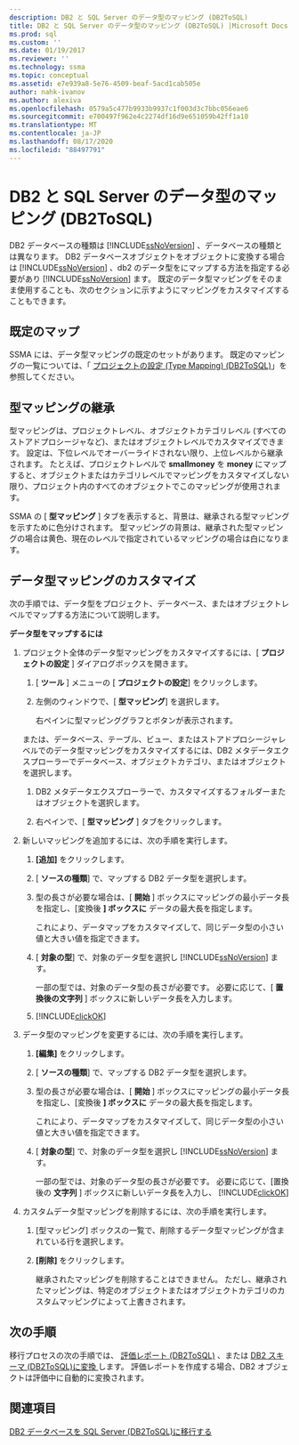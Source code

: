 ```yaml
---
description: DB2 と SQL Server のデータ型のマッピング (DB2ToSQL)
title: DB2 と SQL Server のデータ型のマッピング (DB2ToSQL) |Microsoft Docs
ms.prod: sql
ms.custom: ''
ms.date: 01/19/2017
ms.reviewer: ''
ms.technology: ssma
ms.topic: conceptual
ms.assetid: e7e939a8-5e76-4509-beaf-5acd1cab505e
author: nahk-ivanov
ms.author: alexiva
ms.openlocfilehash: 0579a5c477b9933b9937c1f003d3c7bbc056eae6
ms.sourcegitcommit: e700497f962e4c2274df16d9e651059b42ff1a10
ms.translationtype: MT
ms.contentlocale: ja-JP
ms.lasthandoff: 08/17/2020
ms.locfileid: "88497791"
---
```

# <a name="mapping-db2-and-sql-server-data-types-db2tosql"></a>DB2 と SQL Server のデータ型のマッピング (DB2ToSQL)
DB2 データベースの種類は [!INCLUDE[ssNoVersion](../../includes/ssnoversion-md.md)] 、データベースの種類とは異なります。 DB2 データベースオブジェクトをオブジェクトに変換する場合は [!INCLUDE[ssNoVersion](../../includes/ssnoversion-md.md)] 、db2 のデータ型をにマップする方法を指定する必要があり [!INCLUDE[ssNoVersion](../../includes/ssnoversion-md.md)] ます。 既定のデータ型マッピングをそのまま使用することも、次のセクションに示すようにマッピングをカスタマイズすることもできます。  
  
## <a name="default-mappings"></a>既定のマップ  
SSMA には、データ型マッピングの既定のセットがあります。 既定のマッピングの一覧については、「 [プロジェクトの設定 &#40;Type Mapping&#41; &#40;DB2ToSQL&#41;](../../ssma/db2/project-settings-type-mapping-db2tosql.md)」を参照してください。  
  
## <a name="type-mapping-inheritance"></a>型マッピングの継承  
型マッピングは、プロジェクトレベル、オブジェクトカテゴリレベル (すべてのストアドプロシージャなど)、またはオブジェクトレベルでカスタマイズできます。 設定は、下位レベルでオーバーライドされない限り、上位レベルから継承されます。 たとえば、プロジェクトレベルで **smallmoney** を **money** にマップすると、オブジェクトまたはカテゴリレベルでマッピングをカスタマイズしない限り、プロジェクト内のすべてのオブジェクトでこのマッピングが使用されます。  
  
SSMA の [ **型マッピング** ] タブを表示すると、背景は、継承される型マッピングを示すために色分けされます。 型マッピングの背景は、継承された型マッピングの場合は黄色、現在のレベルで指定されているマッピングの場合は白になります。  
  
## <a name="customizing-data-type-mappings"></a>データ型マッピングのカスタマイズ  
次の手順では、データ型をプロジェクト、データベース、またはオブジェクトレベルでマップする方法について説明します。  
  
**データ型をマップするには**  
  
1.  プロジェクト全体のデータ型マッピングをカスタマイズするには、[ **プロジェクトの設定** ] ダイアログボックスを開きます。  
  
    1.  [ **ツール** ] メニューの [ **プロジェクトの設定**] をクリックします。  
  
    2.  左側のウィンドウで、[ **型マッピング**] を選択します。  
  
        右ペインに型マッピンググラフとボタンが表示されます。  
  
    または、データベース、テーブル、ビュー、またはストアドプロシージャレベルでのデータ型マッピングをカスタマイズするには、DB2 メタデータエクスプローラーでデータベース、オブジェクトカテゴリ、またはオブジェクトを選択します。  
  
    1.  DB2 メタデータエクスプローラーで、カスタマイズするフォルダーまたはオブジェクトを選択します。  
  
    2.  右ペインで、[ **型マッピング** ] タブをクリックします。  
  
2.  新しいマッピングを追加するには、次の手順を実行します。  
  
    1.  **[追加]** をクリックします。  
  
    2.  [ **ソースの種類**] で、マップする DB2 データ型を選択します。  
  
    3.  型の長さが必要な場合は、[ **開始** ] ボックスにマッピングの最小データ長を指定し、[変換後 **] ボックスに** データの最大長を指定します。  
  
        これにより、データマップをカスタマイズして、同じデータ型の小さい値と大きい値を指定できます。  
  
    4.  [ **対象の型**] で、対象のデータ型を選択し [!INCLUDE[ssNoVersion](../../includes/ssnoversion-md.md)] ます。  
  
        一部の型では、対象のデータ型の長さが必要です。 必要に応じて、[ **置換後の文字列** ] ボックスに新しいデータ長を入力します。  
  
    5.  [!INCLUDE[clickOK](../../includes/clickok-md.md)]  
  
3.  データ型のマッピングを変更するには、次の手順を実行します。  
  
    1.  **[編集]** をクリックします。  
  
    2.  [ **ソースの種類**] で、マップする DB2 データ型を選択します。  
  
    3.  型の長さが必要な場合は、[ **開始** ] ボックスにマッピングの最小データ長を指定し、[変換後 **] ボックスに** データの最大長を指定します。  
  
        これにより、データマップをカスタマイズして、同じデータ型の小さい値と大きい値を指定できます。  
  
    4.  [ **対象の型**] で、対象のデータ型を選択し [!INCLUDE[ssNoVersion](../../includes/ssnoversion-md.md)] ます。  
  
        一部の型では、対象のデータ型の長さが必要です。 必要に応じて、[置換後の **文字列** ] ボックスに新しいデータ長を入力し、 [!INCLUDE[clickOK](../../includes/clickok-md.md)]  
  
4.  カスタムデータ型マッピングを削除するには、次の手順を実行します。  
  
    1.  [型マッピング] ボックスの一覧で、削除するデータ型マッピングが含まれている行を選択します。  
  
    2.  **[削除]** をクリックします。  
  
        継承されたマッピングを削除することはできません。 ただし、継承されたマッピングは、特定のオブジェクトまたはオブジェクトカテゴリのカスタムマッピングによって上書きされます。  
  
## <a name="next-steps"></a>次の手順  
移行プロセスの次の手順では、 [評価レポート &#40;DB2ToSQL&#41;](../../ssma/db2/assessment-report-db2tosql.md) 、または [DB2 スキーマ &#40;DB2ToSQL&#41;に変換 ](../../ssma/db2/converting-db2-schemas-db2tosql.md)します。 評価レポートを作成する場合、DB2 オブジェクトは評価中に自動的に変換されます。  
  
## <a name="see-also"></a>関連項目  
[DB2 データベースを SQL Server &#40;DB2ToSQL&#41;に移行する ](../../ssma/db2/migrating-db2-databases-to-sql-server-db2tosql.md)  
  
